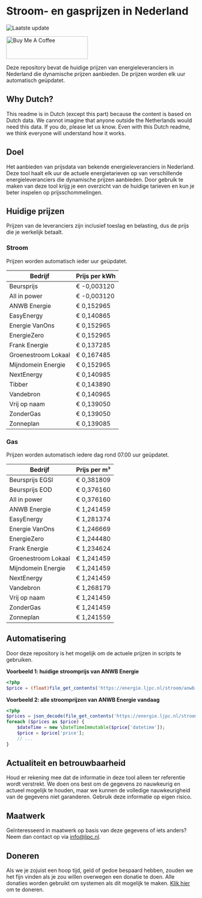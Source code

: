 # Stroom- en gasprijzen in Nederland

![Laatste update](https://img.shields.io/badge/laatste%20update-2025--06--19%2016%3A00%20CET-brightgreen)

<a href="https://www.buymeacoffee.com/Lars-" target="_blank"><img src="https://cdn.buymeacoffee.com/buttons/v2/default-orange.png" alt="Buy Me A Coffee" height="60" style="height: 60px !important;width: 217px !important;" ></a>

Deze repository bevat de huidige prijzen van energieleveranciers in Nederland die dynamische prijzen aanbieden. De prijzen worden elk uur automatisch geüpdatet.

## Why Dutch?

This readme is in Dutch (except this part) because the content is based on Dutch data. We cannot imagine that anyone outside the Netherlands would need this data. If you do, please let us know. Even with this Dutch readme, we think
everyone will understand how it works.

## Doel

Het aanbieden van prijsdata van bekende energieleveranciers in Nederland. Deze tool haalt elk uur de actuele energietarieven op van verschillende energieleveranciers die dynamische prijzen aanbieden. Door gebruik te maken van deze tool
krijg je een overzicht van de huidige tarieven en kun je beter inspelen op prijsschommelingen.

## Huidige prijzen

Prijzen van de leveranciers zijn inclusief toeslag en belasting, dus de prijs die je werkelijk betaalt.

### Stroom

Prijzen worden automatisch ieder uur geüpdatet.

 Bedrijf | Prijs per kWh 
---------|---------------
Beursprijs | € -0,003120
All in power | € -0,003120
ANWB Energie | € 0,152965
EasyEnergy | € 0,140865
Energie VanOns | € 0,152965
EnergieZero | € 0,152965
Frank Energie | € 0,137285
Groenestroom Lokaal | € 0,167485
Mijndomein Energie | € 0,152965
NextEnergy | € 0,140985
Tibber | € 0,143890
Vandebron | € 0,140965
Vrij op naam | € 0,139050
ZonderGas | € 0,139050
Zonneplan | € 0,139085


### Gas

Prijzen worden automatisch iedere dag rond 07.00 uur geüpdatet.

 Bedrijf | Prijs per m³ 
---------|--------------
Beursprijs EGSI | € 0,381809
Beursprijs EOD | € 0,376160
All in power | € 0,376160
ANWB Energie | € 1,241459
EasyEnergy | € 1,281374
Energie VanOns | € 1,246669
EnergieZero | € 1,244480
Frank Energie | € 1,234624
Groenestroom Lokaal | € 1,241459
Mijndomein Energie | € 1,241459
NextEnergy | € 1,241459
Vandebron | € 1,268179
Vrij op naam | € 1,241459
ZonderGas | € 1,241459
Zonneplan | € 1,241559


## Automatisering

Door deze repository is het mogelijk om de actuele prijzen in scripts te gebruiken.

**Voorbeeld 1: huidige stroomprijs van ANWB Energie**

```php
<?php
$price = (float)file_get_contents('https://energie.ljpc.nl/stroom/anwb-energie-nu.txt');

```

**Voorbeeld 2: alle stroomprijzen van ANWB Energie vandaag**

```php
<?php
$prices = json_decode(file_get_contents('https://energie.ljpc.nl/stroom/all-in-power-vandaag.json'),true);
foreach ($prices as $price) {
    $dateTime = new \DateTimeImmutable($price['datetime']);
    $price = $price['price'];
    // ...
}
```

## Actualiteit en betrouwbaarheid

Houd er rekening mee dat de informatie in deze tool alleen ter referentie wordt verstrekt. We doen ons best om de gegevens zo nauwkeurig en actueel mogelijk te houden, maar we kunnen de volledige nauwkeurigheid van de gegevens niet
garanderen. Gebruik deze informatie op eigen risico.

## Maatwerk

Geïnteresseerd in maatwerk op basis van deze gegevens of iets anders? Neem dan contact op
via [info@ljpc.nl](mailto:info@ljpc.nl?subject=Energie%20prijzen).

## Doneren

Als we je zojuist een hoop tijd, geld of gedoe bespaard hebben, zouden we het fijn vinden als je zou willen overwegen een
donatie te doen. Alle donaties worden gebruikt om systemen als dit mogelijk te
maken. [Klik hier](https://www.buymeacoffee.com/Lars-) om te doneren.

